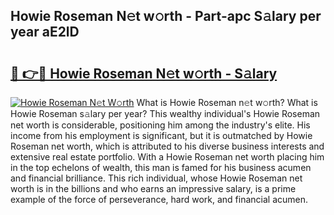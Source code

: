 ## Howie Roseman N𝚎t w𝚘rth - Part-apc S𝚊lary per year aE2lD

# <h2><a href="http://gc1hk2.nevu.top/?p=Howie+Roseman">🔗 👉🔴 Howie Roseman N𝚎t w𝚘rth - S𝚊lary</a></h2>

[![Howie Roseman N𝚎t W𝚘rth](https://i.imgur.com/Oavwk0R.jpeg)](http://gc1hk2.nevu.top/?p=Howie+Roseman)
What is Howie Roseman n𝚎t w𝚘rth? What is Howie Roseman s𝚊lary per year?
This wealthy individual's Howie Roseman net worth is considerable, positioning him among the industry's elite. His income from his employment is significant, but it is outmatched by Howie Roseman net worth, which is attributed to his diverse business interests and extensive real estate portfolio. With a Howie Roseman net worth placing him in the top echelons of wealth, this man is famed for his business acumen and financial brilliance. This rich individual, whose Howie Roseman net worth is in the billions and who earns an impressive salary, is a prime example of the force of perseverance, hard work, and financial acumen.
